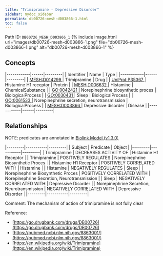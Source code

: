 ```yaml
---
title: "Trimipramine - Depressive Disorder"
sidebar: mydoc_sidebar
permalink: db00726-mesh-d003866-1.html
toc: false 
---
```



Path ID: `DB00726_MESH_D003866_1`
{% include image.html url="images/db00726-mesh-d003866-1.png" file="db00726-mesh-d003866-1.png" alt="db00726-mesh-d003866-1" %}

## Concepts

|------------|------|---------|
| Identifier | Name | Type    |
|------------|------|---------|
| <a href="https://identifiers.org/MESH:D014299">MESH:D014299 </a> | Trimipramine | Drug |
| <a href="https://identifiers.org/UniProt:P35367">UniProt:P35367 </a> | Histamine H1 receptor | Protein |
| <a href="https://identifiers.org/MESH:D006632">MESH:D006632 </a> | Histamine | ChemicalSubstance |
| <a href="https://identifiers.org/GO:0042421">GO:0042421 </a> | Norepinephrine biosynthetic proces | BiologicalProcess |
| <a href="https://identifiers.org/GO:0030431">GO:0030431 </a> | Sleep | BiologicalProcess |
| <a href="https://identifiers.org/GO:0061533">GO:0061533 </a> | Norepinephrine secretion, neurotransmission | BiologicalProcess |
| <a href="https://identifiers.org/MESH:D003866">MESH:D003866 </a> | Depressive disorder | Disease |
|------------|------|---------|

## Relationships


NOTE: predicates are annotated in <a href="https://github.com/biolink/biolink-model/releases/tag/v1.3.0">Biolink Model (v1.3.0)</a>

|---------|-----------|---------|
| Subject | Predicate | Object  |
|---------|-----------|---------|
| Trimipramine | DECREASES ACTIVITY OF | Histamine H1 Receptor |
| Trimipramine | POSITIVELY REGULATES | Norepinephrine Biosynthetic Proces |
| Histamine H1 Receptor | POSITIVELY CORRELATED WITH | Histamine |
| Histamine | NEGATIVELY REGULATES | Sleep |
| Norepinephrine Biosynthetic Proces | POSITIVELY CORRELATED WITH | Norepinephrine Secretion, Neurotransmission |
| Sleep | NEGATIVELY CORRELATED WITH | Depressive Disorder |
| Norepinephrine Secretion, Neurotransmission | NEGATIVELY CORRELATED WITH | Depressive Disorder |
|---------|-----------|---------|

Comment: The mechanism of action of trimipramine is not fully clear

Reference: 
  - [https://go.drugbank.com/drugs/DB00726](https://go.drugbank.com/drugs/DB00726)
  - [https://pubmed.ncbi.nlm.nih.gov/8863001/](https://pubmed.ncbi.nlm.nih.gov/8863001/)
  - [https://en.wikipedia.org/wiki/Trimipramine](https://en.wikipedia.org/wiki/Trimipramine)
